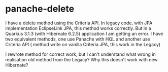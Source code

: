 # panache-delete

I have a delete method using the Criteria API.
In legacy code, with JPA implementation EclipseLink JPA, this method works correctly. 
But in a Quarkus 3.1.3 (with Hibernate 6.2.5) application I am getting an error.
I have two equivalent methods, one use Panache with HQL and another use Criteria API (  method write on vanilla Criteria JPA, this work in the Legacy)

I rewrote method for correct work, but I can't understand what wrong in realisation old method from the Legacy?
Why this doesn't work with new Hibernate?